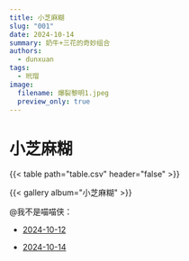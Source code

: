 ```yaml
---
title: 小芝麻糊
slug: "001"
date: 2024-10-14
summary: 奶牛+三花的奇妙组合
authors:
  - dunxuan
tags:
  - 玳瑁
image:
  filename: 爆裂黎明1.jpeg
  preview_only: true
---
```


# 小芝麻糊

{{< table path="table.csv" header="false" >}}

{{< gallery album="小芝麻糊" >}}

@我不是喵喵侠：

- [2024-10-12](https://v.douyin.com/iBvUVAse/)

- [2024-10-14](https://v.douyin.com/iBvyFjmb/)
